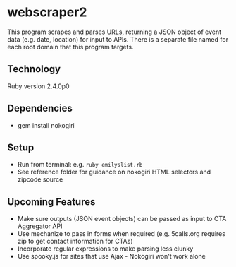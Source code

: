 # webscraper2
This program scrapes and parses URLs, returning a JSON object of event data (e.g. date, location) for input to APIs.  There is a separate file named for each root domain that this program targets.


## Technology
Ruby version 2.4.0p0


## Dependencies
* gem install nokogiri


## Setup
* Run from terminal: e.g. `ruby emilyslist.rb`
* See reference folder for guidance on nokogiri HTML selectors and zipcode source


## Upcoming Features
* Make sure outputs (JSON event objects) can be passed as input to CTA Aggregator API
* Use mechanize to pass in forms when required (e.g. 5calls.org requires zip to get contact information for CTAs)
* Incorporate regular expressions to make parsing less clunky
* Use spooky.js for sites that use Ajax - Nokogiri won't work alone
